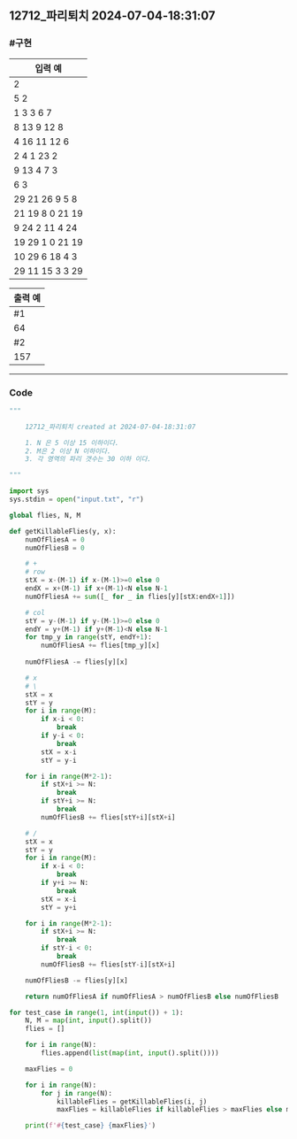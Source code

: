 
## 12712\_파리퇴치 2024-07-04-18:31:07

### #구현

| 입력 예         |
| --------------- |
| 2               |
| 5 2             |
| 1 3 3 6 7       |
| 8 13 9 12 8     |
| 4 16 11 12 6    |
| 2 4 1 23 2      |
| 9 13 4 7 3      |
| 6 3             |
| 29 21 26 9 5 8  |
| 21 19 8 0 21 19 |
| 9 24 2 11 4 24  |
| 19 29 1 0 21 19 |
| 10 29 6 18 4 3  |
| 29 11 15 3 3 29 |

| 출력 예 |
| ------- |
| #1      |
| 64      |
| #2      |
| 157     |

---

### Code

<!-- CODE-APPENDED:12712_파리퇴치.py -->
```python
"""

	12712_파리퇴치 created at 2024-07-04-18:31:07

    1. N 은 5 이상 15 이하이다.
    2. M은 2 이상 N 이하이다.
    3. 각 영역의 파리 갯수는 30 이하 이다.

"""

import sys
sys.stdin = open("input.txt", "r")

global flies, N, M

def getKillableFlies(y, x):
    numOfFliesA = 0
    numOfFliesB = 0

    # +
    # row
    stX = x-(M-1) if x-(M-1)>=0 else 0
    endX = x+(M-1) if x+(M-1)<N else N-1
    numOfFliesA += sum([_ for _ in flies[y][stX:endX+1]])

    # col
    stY = y-(M-1) if y-(M-1)>=0 else 0
    endY = y+(M-1) if y+(M-1)<N else N-1
    for tmp_y in range(stY, endY+1):
        numOfFliesA += flies[tmp_y][x]
        
    numOfFliesA -= flies[y][x]

    # x
    # \
    stX = x
    stY = y
    for i in range(M):
        if x-i < 0:
            break
        if y-i < 0:
            break
        stX = x-i
        stY = y-i

    for i in range(M*2-1):
        if stX+i >= N:
            break
        if stY+i >= N:
            break
        numOfFliesB += flies[stY+i][stX+i]

    # /
    stX = x
    stY = y
    for i in range(M):
        if x-i < 0:
            break
        if y+i >= N:
            break
        stX = x-i
        stY = y+i

    for i in range(M*2-1):
        if stX+i >= N:
            break
        if stY-i < 0:
            break
        numOfFliesB += flies[stY-i][stX+i]

    numOfFliesB -= flies[y][x]

    return numOfFliesA if numOfFliesA > numOfFliesB else numOfFliesB

for test_case in range(1, int(input()) + 1):
    N, M = map(int, input().split())
    flies = []

    for i in range(N):
        flies.append(list(map(int, input().split())))

    maxFlies = 0

    for i in range(N):
        for j in range(N):
            killableFlies = getKillableFlies(i, j)
            maxFlies = killableFlies if killableFlies > maxFlies else maxFlies

    print(f'#{test_case} {maxFlies}')
```
